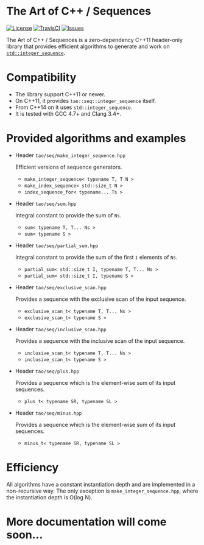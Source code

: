 # The Art of C++ / Sequences

[![License](https://img.shields.io/github/license/taocpp/sequences.svg)](#license)
[![TravisCI](https://travis-ci.org/taocpp/sequences.svg)](https://travis-ci.org/taocpp/sequences)
[![Issues](https://img.shields.io/github/issues/taocpp/sequences.svg)](https://github.com/taocpp/sequences/issues)

The Art of C++ / Sequences is a zero-dependency C++11 header-only library that provides efficient algorithms to generate and work on [`std::integer_sequence`](http://en.cppreference.com/w/cpp/utility/integer_sequence).

# Compatibility

* The library support C++11 or newer.
* On C++11, it provides `tao::seq::integer_sequence` itself.
* From C++14 on it uses `std::integer_sequence`.
* It is tested with GCC 4.7+ and Clang 3.4+.

# Provided algorithms and examples

* Header `tao/seq/make_integer_sequence.hpp`

  Efficient versions of sequence generators.

  * `make_integer_sequence< typename T, T N >`
  * `make_index_sequence< std::size_t N >`
  * `index_sequence_for< typename... Ts >`

* Header `tao/seq/sum.hpp`

  Integral constant to provide the sum of `Ns`.

  * `sum< typename T, T... Ns >`
  * `sum< typename S >`

* Header `tao/seq/partial_sum.hpp`

  Integral constant to provide the sum of the first `I` elements of `Ns`.

  * `partial_sum< std::size_t I, typename T, T... Ns >`
  * `partial_sum< std::size_t I, typename S >`

* Header `tao/seq/exclusive_scan.hpp`

  Provides a sequence with the exclusive scan of the input sequence.

  * `exclusive_scan_t< typename T, T... Ns >`
  * `exclusive_scan_t< typename S >`

* Header `tao/seq/inclusive_scan.hpp`

  Provides a sequence with the inclusive scan of the input sequence.

  * `inclusive_scan_t< typename T, T... Ns >`
  * `inclusive_scan_t< typename S >`

* Header `tao/seq/plus.hpp`

  Provides a sequence which is the element-wise sum of its input sequences.

  * `plus_t< typename SR, typename SL >`

* Header `tao/seq/minus.hpp`

  Provides a sequence which is the element-wise sum of its input sequences.

  * `minus_t< typename SR, typename SL >`

# Efficiency

All algorithms have a constant instantiation depth and are implemented in a non-recursive way. The only exception is `make_integer_sequence.hpp`, where the instantiation depth is O(log N).

# More documentation will come soon...
